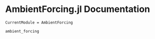 # AmbientForcing.jl Documentation

```@meta
CurrentModule = AmbientForcing
```

```@docs
ambient_forcing
```